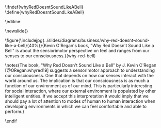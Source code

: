 \ifndef{whyRedDoesntSoundLikeABell}
\define{whyRedDoesntSoundLikeABell}

\editme

\newslide{}

\figure{\includejpg{../slides/diagrams/business/why-red-doesnt-sound-like-a-bell}{40%}}{Kevin O'Regan's book, "Why Red Doesn't Sound Like a Bell" is about the sensiorimotor perspective on feel and ranges from our senses to our consciousness.}{why-red-bell}

\notes{The book, "Why Red Doesn't Sound Like a Bell" by J. Kevin O'Regan [@ORegan:whyred19] suggests a sensorimotor approach to understanding our consciousness. One that depends on how our senses interact with the world around us. The implication is that our consciousness is as much a function of our environment as of our mind. This is particularly interesting for social interaction, where our external environment is populated by other intelligent entities. If we accept this interpretation it would imply that we should pay a lot of attention to modes of human to human interaction when developing environments in which we can feel comfortable and able to perform.}

\endif
